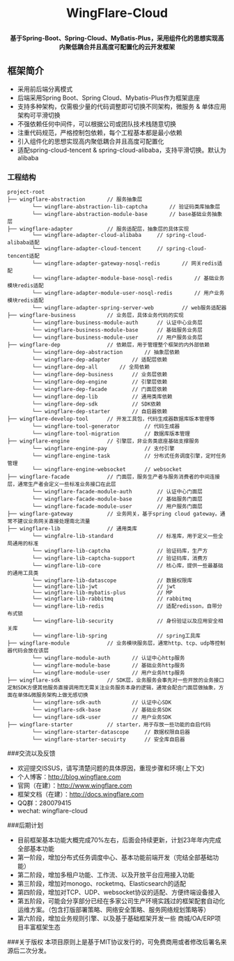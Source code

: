 <h1 align="center" style="margin: 30px 0 30px; font-weight: bold;">WingFlare-Cloud</h1>

<h4 align="center">基于Spring-Boot、Spring-Cloud、MyBatis-Plus，采用组件化的思想实现高内聚低耦合并且高度可配置化的云开发框架</h4>

## 框架简介

* 采用前后端分离模式
* 后端采用Spring Boot、Spring Cloud、Mybatis-Plus作为框架底座
* 支持多种架构，仅需极少量的代码调整即可切换不同架构，微服务 & 单体应用架构可平滑切换
* 不强依赖任何中间件，可以根据公司或团队技术栈随意切换
* 注重代码规范，严格控制包依赖，每个工程基本都是最小依赖
* 引入组件化的思想实现高内聚低耦合并且高度可配置化
* 适配spring-cloud-tencent & spring-cloud-alibaba，支持平滑切换。默认为alibaba

### 工程结构

~~~
project-root
├── wingflare-abstraction       // 服务抽象层
        └── wingflare-abstraction-lib-captcha       // 验证码类库抽象层
        └── wingflare-abstraction-module-base       // base基础业务抽象层
├── wingflare-adapter           // 服务适配层，抽象层的具体实现
        └── wingflare-adapter-cloud-alibaba     // spring-cloud-alibaba适配
        └── wingflare-adapter-cloud-tencent     // spring-cloud-tencent适配
        └── wingflare-adapter-gateway-nosql-redis       // 网关redis适配
        └── wingflare-adapter-module-base-nosql-redis       // 基础业务模块redis适配
        └── wingflare-adapter-module-user-nosql-redis       // 用户业务模块redis适配
        └── wingflare-adapter-spring-server-web         // web服务适配器
├── wingflare-business          // 业务层，具体业务代码的实现
        └── wingflare-business-module-auth      // 认证中心业务层
        └── wingflare-business-module-base      // 基础服务业务层
        └── wingflare-business-module-user      // 用户服务业务层
├── wingflare-dep               // 依赖层，用于管理整个框架的内外部依赖
        └── wingflare-dep-abstraction       // 抽象层依赖
        └── wingflare-dep-adapter       // 适配层依赖
        └── wingflare-dep-all       // 全局依赖
        └── wingflare-dep-business      // 业务层依赖
        └── wingflare-dep-engine        // 引擎层依赖
        └── wingflare-dep-facade        // 门面层依赖
        └── wingflare-dep-lib           // 通用类库依赖
        └── wingflare-dep-sdk           // SDK依赖
        └── wingflare-dep-starter       // 自启器依赖
├── wingflare-develop-tool      // 开发工具包，代码生成器数据库版本管理等
        └── wingflare-tool-generator        // 代码生成器
        └── wingflare-tool-migration        // 数据库版本管理
├── wingflare-engine            // 引擎层，非业务类底座基础支撑服务
        └── wingflare-engine-pay            // 支付引擎
        └── wingflare-engine-task           // 分布式任务调度引擎，定时任务管理
        └── wingflare-engine-websocket      // websocket
├── wingflare-facade            // 门面层，服务生产者与服务消费者的中间连接层，通常生产者会定义一些标准业务接口在此层
        └── wingflare-facade-module-auth        // 认证中心门面层
        └── wingflare-facade-module-base        // 基础服务门面层
        └── wingflare-facade-module-user        // 用户服务门面层
├── wingflare-gateway           // 业务网关，基于spring cloud gateway。通常不建议业务网关直接处理南北流量
├── wingflare-lib               // 通用类库
        └── wingfalre-lib-standard              // 标准库，用于定义一些全局通用的标准
        └── wingflare-lib-captcha               // 验证码库，生产方
        └── wingflare-lib-captcha-support       // 验证码库，消费方
        └── wingflare-lib-core                  // 核心库，提供一些最基础的通用工具类
        └── wingflare-lib-datascope             // 数据权限库
        └── wingflare-lib-jwt                   // jwt
        └── wingflare-lib-mybatis-plus          // MP
        └── wingflare-lib-rabbitmq              // rabbitmq
        └── wingflare-lib-redis                 // 适配redisson，自带分布式锁
        └── wingflare-lib-security              // 身份验证以及应用安全相关库
        └── wingflare-lib-spring                // spring工具库
├── wingflare-module            // 业务模块服务层，通常http、tcp、udp等控制器代码会放在该层
        └── wingflare-module-auth       // 认证中心http服务
        └── wingflare-module-base       // 基础业务http服务
        └── wingflare-module-user       // 用户业务http服务
├── wingflare-sdk               // SDK层，业务服务会事先对一些开放的业务接口定制SDK方便其他服务直接调用而无需关注业务服务本身的逻辑，通常会配合门面层做抽象，方面在单体&微服务架构上做无感切换
        └── wingflare-sdk-auth          // 认证中心SDK
        └── wingflare-sdk-base          // 基础业务SDK
        └── wingflare-sdk-user          // 用户业务SDK
├── wingflare-starter           // starter，用于存放一些功能的自启代码
        └── wingflare-starter-datascope     // 数据权限自启器
        └── wingflare-starter-secuirty      // 安全库自启器
~~~

###交流以及反馈
* 欢迎提交ISSUS，请写清楚问题的具体原因，重现步骤和环境(上下文)
* 个人博客：http://blog.wingflare.com
* 官网（在建）：http://www.wingflare.com
* 框架文档（在建）：http://docs.wingflare.com
* QQ群：280079415
* wechat: wingflare-cloud

###后期计划
* 目前框架基本功能大概完成70%左右，后面会持续更新，计划23年年内完成全部基本功能
* 第一阶段，增加分布式任务调度中心、基本功能前端开发（完结全部基础功能）
* 第二阶段，增加多租户功能、工作流、以及开放平台应用接入功能
* 第三阶段，增加对monogo、rocketmq、Elasticsearch的适配
* 第四阶段，增加对TCP、UDP、websocket协议的适配、方便终端设备接入
* 第五阶段，可能会分享部分已经在多家公司生产环境实践过的框架配套自动化运维方案。（包含打版部署策略、网络安全策略、服务网络规划策略等）
* 第六阶段，增加业务规则引擎、以及基于基础框架开发一些 商城/OA/ERP项目丰富框架生态

###关于版权
本项目原则上是基于MIT协议发行的，可免费商用或者修改后署名来源后二次分发。